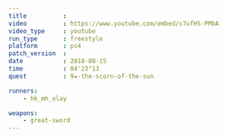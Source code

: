 ```yaml
---
title          :
video          : https://www.youtube.com/embed/c7ufHS-PMbA
video_type     : youtube
run_type       : freestyle
platform       : ps4
patch_version  :
date           : 2018-08-15
time           : 04'23"13
quest          : 9★-the-scorn-of-the-sun

runners:
    - hk_mh_olay

weapons:
    - great-sword
---
```

